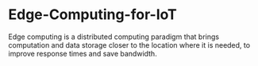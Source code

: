# Edge-Computing-for-IoT
Edge computing is a distributed computing paradigm that brings computation and data storage closer to the location where it is needed, to improve response times and save bandwidth.
